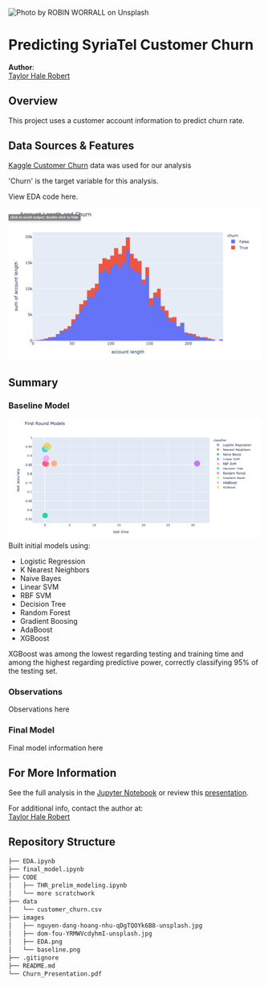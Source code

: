 ![Photo by <a href="https://unsplash.com/photos/FPt10LXK0cg">ROBIN WORRALL</a> on <a href="https://unsplash.com/photos/qDgTQOYk6B8">Unsplash</a>
  ](./images/robin-worrall-FPt10LXK0cg-unsplash.jpg)

# Predicting SyriaTel Customer Churn

**Author**: <br>[Taylor Hale Robert](mailto:taylorhale11@gmail.com)


## Overview

This project uses a customer account information to predict churn rate.

## Data Sources & Features

[Kaggle Customer Churn](https://www.kaggle.com/becksddf/churn-in-telecoms-dataset) data was used for our analysis

'Churn' is the target variable for this analysis. 

View EDA code here.

![eda plot](./images/EDA.png)

## Summary
### Baseline Model
![baseline regression](./images/initial_models.png)
Built initial models using:
<ul><li>Logistic Regression</li>
    <li>K Nearest Neighbors</li>
    <li>Naive Bayes</li>
    <li>Linear SVM</li>
    <li>RBF SVM</li>
    <li>Decision Tree</li>
    <li>Random Forest</li>
    <li>Gradient Boosing</li>
    <li>AdaBoost</li>
    <li>XGBoost</li></ul>
XGBoost was among the lowest regarding testing and training time and among the highest regarding predictive power, correctly classifying 95% of the testing set.
   

### Observations
Observations here

### Final Model
Final model information here

## For More Information

See the full analysis in the [Jupyter Notebook](./final_model.ipynb) or review this [presentation](./Churn_Presentation.pdf).

For additional info, contact the author at:<br>
[Taylor Hale Robert](mailto:taylorhale11@gmail.com)


## Repository Structure

```
├── EDA.ipynb
├── final_model.ipynb
├── CODE
│   ├── THR_prelim_modeling.ipynb
│   └── more scratchwork
├── data
│   └── customer_churn.csv
├── images
│   ├── nguyen-dang-hoang-nhu-qDgTQOYk6B8-unsplash.jpg
│   ├── dom-fou-YRMWVcdyhmI-unsplash.jpg
│   ├── EDA.png
│   └── baseline.png
├── .gitignore
├── README.md
└── Churn_Presentation.pdf
